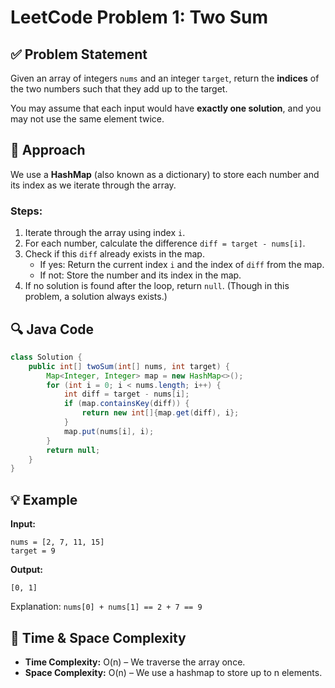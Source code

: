 
# LeetCode Problem 1: Two Sum

## ✅ Problem Statement
Given an array of integers `nums` and an integer `target`, return the **indices** of the two numbers such that they add up to the target.

You may assume that each input would have **exactly one solution**, and you may not use the same element twice.

## 🧠 Approach

We use a **HashMap** (also known as a dictionary) to store each number and its index as we iterate through the array.

### Steps:
1. Iterate through the array using index `i`.
2. For each number, calculate the difference `diff = target - nums[i]`.
3. Check if this `diff` already exists in the map.
   - If yes: Return the current index `i` and the index of `diff` from the map.
   - If not: Store the number and its index in the map.
4. If no solution is found after the loop, return `null`. (Though in this problem, a solution always exists.)

## 🔍 Java Code

```java
class Solution {
    public int[] twoSum(int[] nums, int target) {
        Map<Integer, Integer> map = new HashMap<>();
        for (int i = 0; i < nums.length; i++) {
            int diff = target - nums[i];
            if (map.containsKey(diff)) {
                return new int[]{map.get(diff), i};
            }
            map.put(nums[i], i);
        }
        return null;
    }
}
```

## 💡 Example

**Input:**
```
nums = [2, 7, 11, 15]
target = 9
```

**Output:**
```
[0, 1]
```
Explanation: `nums[0] + nums[1] == 2 + 7 == 9`

## 📌 Time & Space Complexity

- **Time Complexity:** O(n) – We traverse the array once.
- **Space Complexity:** O(n) – We use a hashmap to store up to n elements.
